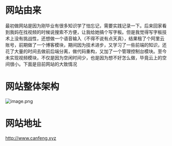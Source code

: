 # 网站由来
最初做网站是因为刚毕业有很多知识学了怕忘记，需要实践记录一下。后来回家看到我妈在找视频的时候说搜索不方便，让我给她搞个写字板。但是我觉得写字板技术上没有挑战性，还想做一个语音输入（不得不说有点天真），结果租了个阿里云账号，前期做了一个博客模块，期间因为技术进步，又学习了一些前端的知识，还花了大量的时间去做前后端分离，做代码重构，又加了一个管理控制台模块。至今未实现视频模块，不仅是因为空闲时间少，也是因为想不好怎么做，毕竟云上的空间很小。下面是目前网站的大致情况
# 网站整体架构
![image.png](https://upload-images.jianshu.io/upload_images/8350955-b21b490f7770c7ad.png?imageMogr2/auto-orient/strip%7CimageView2/2/w/1240)

# 网站地址
http://www.canfeng.xyz
